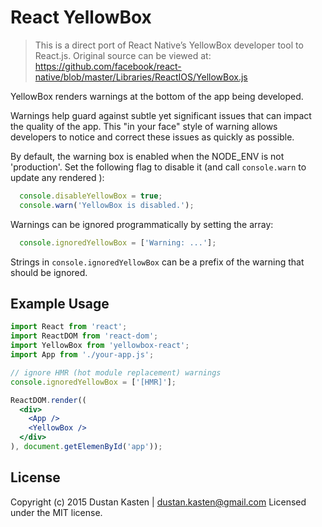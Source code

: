 # React YellowBox

> This is a direct port of React Native’s YellowBox developer tool to React.js.
> Original source can be viewed at:
> https://github.com/facebook/react-native/blob/master/Libraries/ReactIOS/YellowBox.js


YellowBox renders warnings at the bottom of the app being developed.

Warnings help guard against subtle yet significant issues that can impact the
quality of the app. This "in your face" style of warning allows developers to
notice and correct these issues as quickly as possible.

By default, the warning box is enabled when the NODE_ENV is not 'production'.
Set the following flag to disable it (and call `console.warn` to update any
rendered <YellowBox>):

```js
  console.disableYellowBox = true;
  console.warn('YellowBox is disabled.');
```

Warnings can be ignored programmatically by setting the array:

```js
  console.ignoredYellowBox = ['Warning: ...'];
```

Strings in `console.ignoredYellowBox` can be a prefix of the warning that
should be ignored.

## Example Usage

```jsx
import React from 'react';
import ReactDOM from 'react-dom';
import YellowBox from 'yellowbox-react';
import App from './your-app.js';

// ignore HMR (hot module replacement) warnings
console.ignoredYellowBox = ['[HMR]'];

ReactDOM.render((
  <div>
    <App />
    <YellowBox />
  </div>
), document.getElemenById('app'));
```

## License

Copyright (c) 2015 Dustan Kasten | dustan.kasten@gmail.com
Licensed under the MIT license.

